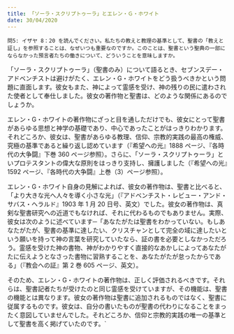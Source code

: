 ```yaml
---
title: 「ソーラ・スクリプトゥーラ」とエレン・Ｇ・ホワイト
date: 30/04/2020
---
```


`問5: イザヤ 8：20 を読んでください。私たちの教えと教理の基準として、聖書の「教えと証し」を参照することは、なぜいつも重要なのですか。このことは、聖書という聖典の一部にならなかった預言者たちの働きについて、どういうことを意味しますか。`

「ソーラ・スクリプトゥーラ」（聖書のみ）について語るとき、セブンスデー・アドベンチストは避けがたく、エレン・G・ホワイトをどう扱うべきかという問題に直面します。彼女もまた、神によって霊感を受け、神の残りの民に遣わされた使者として奉仕しました。彼女の著作物と聖書は、どのような関係にあるのでしょうか。

エレン・G・ホワイトの著作物にざっと目を通しただけでも、彼女にとって聖書があらゆる思想と神学の基礎であり、中心であったことがはっきりわかります。それどころか、彼女は、聖書があらゆる教理、信仰、宗教的実践の最高の権威、究極の基準であると繰り返し認めています（『希望への光』1888 ページ、『各時代の大争闘』下巻 360 ページ参照）。さらに、「ソーラ・スクリプトゥーラ」といプロテスタントの偉大な原則をはっきり支持し、擁護しました（『希望への光』1592 ページ、『各時代の大争闘』上巻（3）ページ参照）。

エレン・G・ホワイト自身の見解によれば、彼女の著作物は、聖書と比べると、「より大きな光へ人々を導く小さな光」（『アドベンチスト・レビュー・アンド・サバス・ヘラルド』1903 年 1 月 20 日号、英文）でした。彼女の著作物は、真剣な聖書研究への近道でもなければ、それに代わるものでもありません。実際、彼女は次のように述べています─「あなたがたは聖書をわかっていない。もしあなたがたが、聖書の基準に達したい、クリスチャンとして完全の域に達したいという願いを持って神の言葉を研究していたなら、証の書を必要としなかっただろう。霊感を受けた神の書物、神がわかりやすく直接的なあかしによってあなたがたに伝えようとなさった書物に習熟することを、あなたがたが怠ったからである」（『教会への証』第 2 巻 605 ページ、英文）。

そのため、エレン・G・ホワイトの著作物は、正しく評価されるべきです。それらは、聖書記者たちが受けたのと同じ霊感を受けていますが、その機能は、聖書の機能とは異なります。彼女の著作物は聖書に追加されるものではなく、聖書に従属するものです。彼女は、自分の書いたものが聖書の代わりになることをまったく意図していませんでした。それどころか、信仰と宗教的実践の唯一の基準として聖書を高く掲げていたのです。`